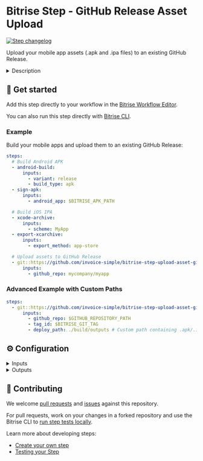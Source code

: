 # Bitrise Step - GitHub Release Asset Upload

[![Step changelog](https://shields.io/github/v/release/invoice-simple/bitrise-step-upload-asset-github-release?include_prereleases&label=changelog&color=blueviolet)](https://github.com/invoice-simple/bitrise-step-upload-asset-github-release/releases)

Upload your mobile app assets (.apk and .ipa files) to an existing GitHub Release.

<details>
<summary>Description</summary>

This Bitrise Step uploads your mobile app binaries to an existing GitHub Release. It works with both APK (Android) and IPA (iOS) files, automatically filtering out other file types for focused asset management.

Please note that this Step requires an **existing GitHub Release** to be created beforehand. The Step will upload assets to the release identified by the provided tag name. If you would like to create a GitHub release including assets, use the [GitHub Release](https://www.bitrise.io/integrations/steps/github-release) step instead.

### Configuring the Step

This Step uses GitHub's API, so you need to set up proper authentication and permissions:

#### Setting up GitHub API Access

1. **Create a Personal Access Token**:

   - Go to [GitHub Settings > Developer settings > Personal access tokens](https://github.com/settings/tokens)
   - Generate a new token with `repo` scope (for private repositories) or `public_repo` scope (for public repositories)
   - Store the token securely as a [Secret Environment Variable](https://devcenter.bitrise.io/builds/env-vars-secret-env-vars/) in Bitrise

2. **Ensure Release Exists**:
   - The GitHub Release must already exist with the specified tag
   - You can create releases manually via GitHub's web interface or use GitHub's API/CLI tools
   - The Step will fail if the specified tag/release doesn't exist

#### Required Permissions

Your GitHub token must have the following permissions:

- **Contents**: Write (to upload release assets)
- **Metadata**: Read (to access repository information)

For private repositories, ensure the token has full `repo` access.

### Step Configuration

To deploy your app assets with the Step:

1. **GitHub Repository Path**: Set this to your repository in `owner/repo` format (e.g., `mycompany/myapp`)
2. **GitHub Personal Access Token**: Add the Secret Environment Variable containing your GitHub token
3. **Deploy directory or file path**: Specify the path to your built assets (defaults to `$BITRISE_DEPLOY_DIR`)
4. **Release Tag**: Provide the tag name of the existing GitHub Release where assets should be uploaded

### File Filtering

The Step automatically filters files to upload only mobile app binaries:

- **Android**: `.apk` files
- **iOS**: `.ipa` files
- **Other files** in the deploy directory are automatically skipped

### Troubleshooting

If the Step fails, check the following:

- **Authentication**: Verify your GitHub token is valid and has the correct permissions
- **Release Existence**: Ensure a release with the specified tag already exists in the repository
- **Repository Path**: Check the repository path format is correct (`owner/repo`)
- **File Permissions**: Verify the deploy path contains readable `.apk` or `.ipa` files
- **Network**: Ensure the build environment has internet access to reach GitHub's API

Common error scenarios:

- **404 Not Found**: Release with the specified tag doesn't exist
- **401 Unauthorized**: Invalid or expired GitHub token
- **422 Unprocessable Entity**: Asset may already exist with the same name

### Useful links

- [GitHub REST API - Release Assets](https://docs.github.com/en/rest/releases/assets)
- [Creating GitHub Personal Access Tokens](https://docs.github.com/en/authentication/keeping-your-account-and-data-secure/creating-a-personal-access-token)
- [Bitrise Secret Environment Variables](https://devcenter.bitrise.io/builds/env-vars-secret-env-vars/)

### Related Steps

- [Deploy to Bitrise.io](https://www.bitrise.io/integrations/steps/deploy-to-bitrise-io)
- [Google Play Deploy](https://www.bitrise.io/integrations/steps/google-play-deploy)
- [App Store Connect Deploy](https://www.bitrise.io/integrations/steps/deploy-to-itunesconnect-application-loader)
</details>

## 🧩 Get started

Add this step directly to your workflow in the [Bitrise Workflow Editor](https://devcenter.bitrise.io/steps-and-workflows/steps-and-workflows-index/).

You can also run this step directly with [Bitrise CLI](https://github.com/bitrise-io/bitrise).

### Example

Build your mobile apps and upload them to an existing GitHub Release:

```yaml
steps:
  # Build Android APK
  - android-build:
      inputs:
        - variant: release
        - build_type: apk
  - sign-apk:
      inputs:
        - android_app: $BITRISE_APK_PATH

  # Build iOS IPA
  - xcode-archive:
      inputs:
        - scheme: MyApp
  - export-xcarchive:
      inputs:
        - export_method: app-store

  # Upload assets to GitHub Release
  - git::https://github.com/invoice-simple/bitrise-step-upload-asset-github-release.git@master:
      inputs:
        - github_repo: mycompany/myapp
```

### Advanced Example with Custom Paths

```yaml
steps:
  - git::https://github.com/invoice-simple/bitrise-step-upload-asset-github-release.git@master:
      inputs:
        - github_repo: $GITHUB_REPOSITORY_PATH
        - tag_id: $BITRISE_GIT_TAG
        - deploy_path: ./build/outputs # Custom path containing .apk/.ipa files
```

## ⚙️ Configuration

<details>
<summary>Inputs</summary>

| Key            | Description                                                                                                                                                                                                                                     | Flags               | Default                   |
| -------------- | ----------------------------------------------------------------------------------------------------------------------------------------------------------------------------------------------------------------------------------------------- | ------------------- | ------------------------- |
| `deploy_path`  | Path to the directory or file containing assets to deploy. If a directory is specified, all `.apk` and `.ipa` files will be uploaded (non-recursive). If a file is specified, only that file will be uploaded if it's an `.apk` or `.ipa` file. | required            | `$BITRISE_DEPLOY_DIR`     |
| `github_repo`  | GitHub repository in owner/repo format where the release is located. Example: `mycompany/myproject`                                                                                                                                             | required            | `$GITHUB_REPOSITORY_PATH` |
| `github_token` | Personal Access Token for GitHub API authentication. The token must have 'repo' scope to access private repositories and upload release assets. Store this as a Secret Environment Variable.                                                    | required, sensitive | `$GITHUB_ACCESS_TOKEN`    |
| `tag_id`       | The tag name of the existing GitHub release where assets will be uploaded. The release must already exist with this tag. Examples: `v1.0.0`, `release-2023.1`                                                                                   | required            | `$BITRISE_GIT_TAG`        |

</details>

<details>
<summary>Outputs</summary>

This step does not generate any output environment variables. Success or failure is indicated by the step's exit code and log messages.

</details>

## 🙋 Contributing

We welcome [pull requests](https://github.com/invoice-simple/bitrise-step-upload-asset-github-release/pulls) and [issues](https://github.com/invoice-simple/bitrise-step-upload-asset-github-release/issues) against this repository.

For pull requests, work on your changes in a forked repository and use the Bitrise CLI to [run step tests locally](https://devcenter.bitrise.io/bitrise-cli/run-your-first-build/).

Learn more about developing steps:

- [Create your own step](https://devcenter.bitrise.io/contributors/create-your-own-step/)
- [Testing your Step](https://devcenter.bitrise.io/contributors/testing-and-versioning-your-steps/)
